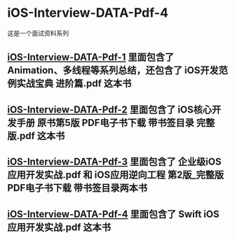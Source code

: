 # iOS-Interview-DATA-Pdf-4

这是一个面试资料系列
## [iOS-Interview-DATA-Pdf-1](https://github.com/riceFun/iOS-Interview-DATA-Pdf-1) 里面包含了Animation、多线程等系列总结，还包含了 iOS开发范例实战宝典 进阶篇.pdf 这本书

## [iOS-Interview-DATA-Pdf-2](https://github.com/riceFun/iOS-Interview-DATA-Pdf-2) 里面包含了 iOS核心开发手册  原书第5版 PDF电子书下载 带书签目录 完整版.pdf 这本书

## [iOS-Interview-DATA-Pdf-3](https://github.com/riceFun/iOS-Interview-DATA-Pdf-3) 里面包含了 企业级iOS应用开发实战.pdf 和 iOS应用逆向工程 第2版_完整版 PDF电子书下载 带书签目录两本书

## [iOS-Interview-DATA-Pdf-4](https://github.com/riceFun/iOS-Interview-DATA-Pdf-4) 里面包含了 Swift iOS应用开发实战.pdf 这本书
